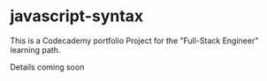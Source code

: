 # javascript-syntax
This is a Codecademy portfolio Project for the "Full-Stack Engineer" learning path.

Details coming soon
